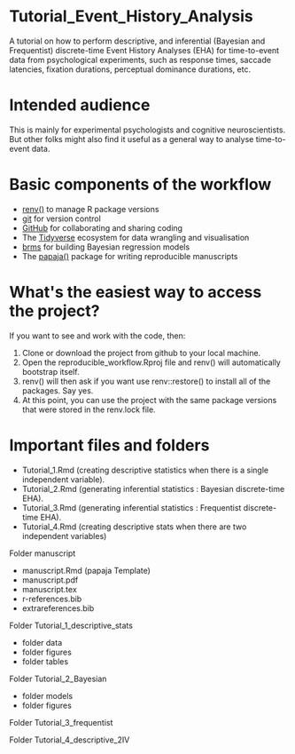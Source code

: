 # Tutorial_Event_History_Analysis

A tutorial on how to perform descriptive, and inferential (Bayesian and Frequentist) discrete-time Event History Analyses (EHA) for time-to-event data from psychological experiments, such as response times, saccade latencies, fixation durations, perceptual dominance durations, etc.

# Intended audience

This is mainly for experimental psychologists and cognitive neuroscientists.
But other folks might also find it useful as a general way to analyse time-to-event data.

# Basic components of the workflow

- [renv()](https://rstudio.github.io/renv/articles/renv.html) to manage R package versions
- [git](https://git-scm.com/book/en/v2/Getting-Started-About-Version-Control) for version control
- [GitHub](https://github.com/) for collaborating and sharing coding
- The [Tidyverse](https://www.tidyverse.org/) ecosystem for data wrangling and visualisation 
- [brms](https://paul-buerkner.github.io/brms/) for building Bayesian regression models
- The [papaja()](https://frederikaust.com/papaja_man/) package for writing reproducible manuscripts

# What's the easiest way to access the project?

If you want to see and work with the code, then:

1. Clone or download the project from github to your local machine.
2. Open the reproducible_workflow.Rproj file and renv() will automatically bootstrap itself.
3. renv() will then ask if you want use renv::restore() to install all of the packages. Say yes.
4. At this point, you can use the project with the same package versions that were stored in the renv.lock file.

# Important files and folders

- Tutorial_1.Rmd (creating descriptive statistics when there is a single independent variable).
- Tutorial_2.Rmd (generating inferential statistics : Bayesian discrete-time EHA).
- Tutorial_3.Rmd (generating inferential statistics : Frequentist discrete-time EHA).
- Tutorial_4.Rmd (creating descriptive stats when there are two independent variables)

Folder manuscript 
- manuscript.Rmd (papaja Template)
- manuscript.pdf
- manuscript.tex
- r-references.bib
- extrareferences.bib

Folder Tutorial_1_descriptive_stats
- folder data
- folder figures
- folder tables

Folder Tutorial_2_Bayesian 
- folder models
- folder figures

Folder Tutorial_3_frequentist 

Folder Tutorial_4_descriptive_2IV




